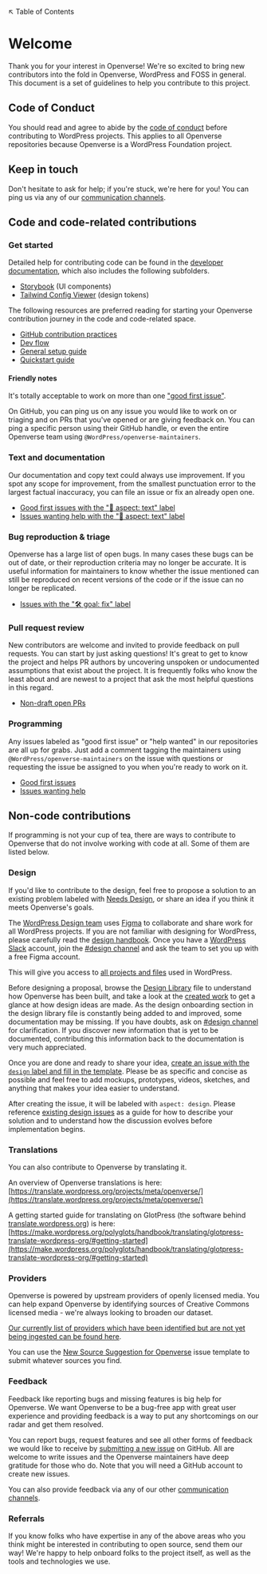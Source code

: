 ↖️ Table of Contents

# Welcome

Thank you for your interest in Openverse! We're so excited to bring new
contributors into the fold in Openverse, WordPress and FOSS in general. This
document is a set of guidelines to help you contribute to this project.

## Code of Conduct

You should read and agree to abide by the [code of conduct](CODE_OF_CONDUCT.md)
before contributing to WordPress projects. This applies to all Openverse
repositories because Openverse is a WordPress Foundation project.

## Keep in touch

Don't hesitate to ask for help; if you're stuck, we're here for you! You can
ping us via any of our [communication channels](README.md#keep-in-touch).

## Code and code-related contributions

### Get started

Detailed help for contributing code can be found in the
[developer documentation](https://docs.openverse.org/), which also
includes the following subfolders.

- [Storybook](https://docs.openverse.org/storybook/) (UI components)
- [Tailwind Config Viewer](https://docs.openverse.org/tailwind/)
  (design tokens)

The following resources are preferred reading for starting your Openverse
contribution journey in the code and code-related space.

- [GitHub contribution practices](https://docs.openverse.org/reference/github_contribution_practices.html)
- [Dev flow](https://docs.openverse.org/reference/dev_flow.html)
- [General setup guide](https://docs.openverse.org/guides/general_setup.html)
- [Quickstart guide](https://docs.openverse.org/guides/quickstart.html)

#### Friendly notes

It's totally acceptable to work on more than one
["good first issue"](https://github.com/WordPress/openverse/issues?q=is:issue+is:open+sort:updated-desc+label:%22good+first+issue%22).

On GitHub, you can ping us on any issue you would like to work on or triaging
and on PRs that you've opened or are giving feedback on. You can ping a specific
person using their GitHub handle, or even the entire Openverse team using
`@WordPress/openverse-maintainers`.

### Text and documentation

Our documentation and copy text could always use improvement. If you spot any
scope for improvement, from the smallest punctuation error to the largest
factual inaccuracy, you can file an issue or fix an already open one.

- [Good first issues with the "📄 aspect: text" label](https://github.com/WordPress/openverse/issues?q=is:issue+is:open+sort:updated-desc+label:%22good+first+issue%22+label:%22%F0%9F%93%84+aspect:+text%22)
- [Issues wanting help with the "📄 aspect: text" label](https://github.com/WordPress/openverse/issues?q=is:issue+is:open+sort:updated-desc+label:%22help+wanted%22+label:%22%F0%9F%93%84+aspect:+text%22)

### Bug reproduction & triage

Openverse has a large list of open bugs. In many cases these bugs can be out of
date, or their reproduction criteria may no longer be accurate. It is useful
information for maintainers to know whether the issue mentioned can still be
reproduced on recent versions of the code or if the issue can no longer be
replicated.

- [Issues with the "🛠 goal: fix" label](https://github.com/WordPress/openverse/issues?q=is:open+is:issue+label:%22%F0%9F%9B%A0+goal:+fix%22)

### Pull request review

New contributors are welcome and invited to provide feedback on pull requests.
You can start by just asking questions! It's great to get to know the project
and helps PR authors by uncovering unspoken or undocumented assumptions that
exist about the project. It is frequently folks who know the least about and are
newest to a project that ask the most helpful questions in this regard.

- [Non-draft open PRs](https://github.com/WordPress/openverse/pulls?q=is:pr+is:open+-is:draft)

### Programming

Any issues labeled as "good first issue" or "help wanted" in our repositories
are all up for grabs. Just add a comment tagging the maintainers using
`@WordPress/openverse-maintainers` on the issue with questions or requesting the
issue be assigned to you when you're ready to work on it.

- [Good first issues](https://github.com/WordPress/openverse/issues?q=is:issue+is:open+sort:updated-desc+label:%22good+first+issue%22)
- [Issues wanting help](https://github.com/WordPress/openverse/issues?q=is:issue+is:open+sort:updated-desc+label:%22help+wanted%22)

## Non-code contributions

If programming is not your cup of tea, there are ways to contribute to Openverse
that do not involve working with code at all. Some of them are listed below.

### Design

If you'd like to contribute to the design, feel free to propose a solution to an
existing problem labeled with
[Needs Design](https://github.com/WordPress/openverse-frontend/issues?q=is%3Aopen+is%3Aissue+label%3A%22needs+design%22),
or share an idea if you think it meets Openverse's goals.

The [WordPress Design team](http://make.wordpress.org/design/) uses
[Figma](https://www.figma.com/) to collaborate and share work for all WordPress
projects. If you are not familiar with designing for WordPress, please carefully
read the [design handbook](https://make.wordpress.org/design/handbook/). Once
you have a [WordPress Slack](https://make.wordpress.org/chat/) account, join the
[#design channel](http://wordpress.slack.com/messages/design/) and ask the team
to set you up with a free Figma account.

This will give you access to
[all projects and files](https://www.figma.com/files/team/642003996626140596/WordPress.org?fuid=968867265893371002)
used in WordPress.

Before designing a proposal, browse the
[Design Library](https://www.figma.com/file/GIIQ4sDbaToCfFQyKMvzr8/Openverse-Design-Library?node-id=0%3A1)
file to understand how Openverse has been built, and take a look at the
[created work](https://www.figma.com/files/project/31962071/Openverse?fuid=968867265893371002)
to get a glance at how design ideas are made. As the design onboarding section
in the design library file is constantly being added to and improved, some
documentation may be missing. If you have doubts, ask on
[#design channel](http://wordpress.slack.com/messages/design/) for
clarification. If you discover new information that is yet to be documented,
contributing this information back to the documentation is very much
appreciated.

Once you are done and ready to share your idea,
[create an issue with the `design` label and fill in the template](https://github.com/WordPress/openverse-frontend/issues/new?assignees=&labels=🖼️+aspect%3A+design%2C✨+goal%3A+improvement%2C+🚦+status%3A+awaiting+triage&template=feature_request.md&title=<Replace+this+with+actual+title>).
Please be as specific and concise as possible and feel free to add mockups,
prototypes, videos, sketches, and anything that makes your idea easier to
understand.

After creating the issue, it will be labeled with `aspect: design`. Please
reference
[existing design issues](https://github.com/WordPress/openverse-frontend/issues?q=is%3Aopen+is%3Aissue+label%3A%22%F0%9F%96%BC%EF%B8%8F+aspect%3A+design%22)
as a guide for how to describe your solution and to understand how the
discussion evolves before implementation begins.

### Translations

You can also contribute to Openverse by translating it.

An overview of Openverse translations is here:
[https://translate.wordpress.org/projects/meta/openverse/](https://translate.wordpress.org/projects/meta/openverse/)

A getting started guide for translating on GlotPress (the software behind
[translate.wordpress.org](http://translate.wordpress.org)) is here:
[https://make.wordpress.org/polyglots/handbook/translating/glotpress-translate-wordpress-org/#getting-started](https://make.wordpress.org/polyglots/handbook/translating/glotpress-translate-wordpress-org/#getting-started)

### Providers

Openverse is powered by upstream providers of openly licensed media. You can
help expand Openverse by identifying sources of Creative Commons licensed
media - we're always looking to broaden our dataset.

[Our currently list of providers which have been identified but are not yet being ingested can be found here](https://github.com/WordPress/openverse-catalog/issues?q=is%3Aopen+is%3Aissue+label%3A%22%E2%98%81%EF%B8%8F+provider%3A+any%22%2C%22%E2%98%81%EF%B8%8F+provider%3A+audio%22%2C%22%E2%98%81%EF%B8%8F+provider%3A+images%22%2C%22%E2%98%81%EF%B8%8F+provider%3A+text%22%2C%22%E2%98%81%EF%B8%8F+provider%3A+video%22%2C%22%E2%98%81%EF%B8%8F+provider%3A+3D+models%22).

You can use the
[New Source Suggestion for Openverse](https://github.com/WordPress/openverse-catalog/issues/new?assignees=&labels=%F0%9F%9A%A6+status%3A+awaiting+triage%2C%F0%9F%A7%B9+status%3A+ticket+work+required%2C%E2%98%81%EF%B8%8F+provider%3A+any&template=new_source_suggestion.yml&title=%3CSource+name+here%3E)
issue template to submit whatever sources you find.

### Feedback

Feedback like reporting bugs and missing features is big help for Openverse. We
want Openverse to be a bug-free app with great user experience and providing
feedback is a way to put any shortcomings on our radar and get them resolved.

You can report bugs, request features and see all other forms of feedback we
would like to receive by
[submitting a new issue](https://github.com/WordPress/openverse/issues/new/choose)
on GitHub. All are welcome to write issues and the Openverse maintainers have
deep gratitude for those who do. Note that you will need a GitHub account to
create new issues.

You can also provide feedback via any of our other
[communication channels](README.md#keep-in-touch).

### Referrals

If you know folks who have expertise in any of the above areas who you think
might be interested in contributing to open source, send them our way! We're
happy to help onboard folks to the project itself, as well as the tools and
technologies we use.
